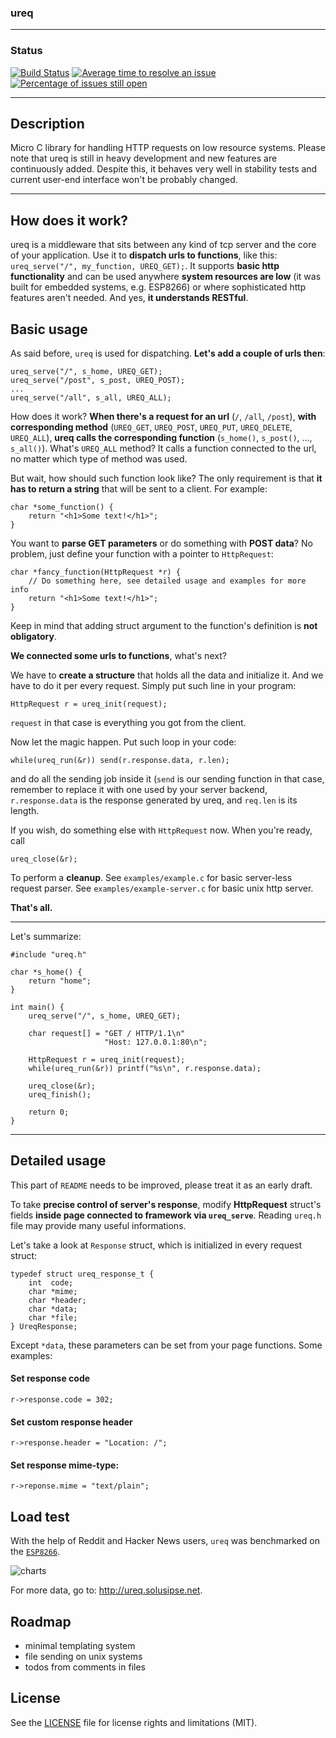 ### ureq

--------

### Status
[![Build Status](https://travis-ci.org/solusipse/ureq.svg?branch=master)](https://travis-ci.org/solusipse/ureq)
[![Average time to resolve an issue](http://isitmaintained.com/badge/resolution/solusipse/ureq.svg)](http://isitmaintained.com/project/solusipse/ureq "Average time to resolve an issue")
[![Percentage of issues still open](http://isitmaintained.com/badge/open/solusipse/ureq.svg)](http://isitmaintained.com/project/solusipse/ureq "Percentage of issues still open")

-------------------------------------------------------------------------------

## Description

Micro C library for handling HTTP requests on low resource systems. Please note that ureq is still in heavy development and new features are continuously added. Despite this, it behaves very well in stability tests and current user-end interface won't be probably changed.

-------------------------------------------------------------------------------

## How does it work?

ureq is a middleware that sits between any kind of tcp server and the core of your application. Use it to **dispatch urls to functions**, like this: `ureq_serve("/", my_function, UREQ_GET);`. It supports **basic http functionality** and can be used anywhere **system resources are low** (it was built for embedded systems, e.g. ESP8266) or where sophisticated http features aren't needed. And yes, **it understands RESTful**.

## Basic usage

As said before, `ureq` is used for dispatching. **Let's add a couple of urls then**:
```
ureq_serve("/", s_home, UREQ_GET);
ureq_serve("/post", s_post, UREQ_POST);
...
ureq_serve("/all", s_all, UREQ_ALL);

```
How does it work? **When there's a request for an url** (`/`, `/all`, `/post`), **with corresponding method** (`UREQ_GET`, `UREQ_POST`, `UREQ_PUT`, `UREQ_DELETE`,  `UREQ_ALL`), **ureq calls the corresponding function** (`s_home()`, `s_post()`, ...,  `s_all()`). What's `UREQ_ALL` method? It calls a function connected to the url, no matter which type of method was used.

But wait, how should such function look like? The only requirement is that **it has to return a string** that will be sent to a client. For example:

```
char *some_function() {
    return "<h1>Some text!</h1>";
}
```

You want to **parse GET parameters** or do something with **POST data**? No problem, just define your function with a pointer to `HttpRequest`:

```
char *fancy_function(HttpRequest *r) {
    // Do something here, see detailed usage and examples for more info
    return "<h1>Some text!</h1>";
}
```

Keep in mind that adding struct argument to the function's definition is **not obligatory**.

**We connected some urls to functions**, what's next?

We have to **create a structure** that holds all the data and initialize it. And we have to do it per every request. Simply put such line in your program:
```
HttpRequest r = ureq_init(request);
```
`request` in that case is everything you got from the client.

Now let the magic happen. Put such loop in your code:
```
while(ureq_run(&r)) send(r.response.data, r.len);
```
and do all the sending job inside it (`send` is our sending function in that case, remember to replace it with one used by your server backend, `r.response.data` is the response generated by ureq, and `req.len` is its length.

If you wish, do something else with `HttpRequest` now. When you're ready, call
```
ureq_close(&r);
```
To perform a **cleanup**. See `examples/example.c` for basic server-less request parser. See `examples/example-server.c` for basic unix http server.

**That's all.**

-------------------------------------------------------------------------------

Let's summarize:

```
#include "ureq.h"

char *s_home() {
    return "home";
}

int main() {
    ureq_serve("/", s_home, UREQ_GET);

    char request[] = "GET / HTTP/1.1\n"
                     "Host: 127.0.0.1:80\n";

    HttpRequest r = ureq_init(request);
    while(ureq_run(&r)) printf("%s\n", r.response.data);

    ureq_close(&r);
    ureq_finish();

    return 0;
}
```

-------------------------------------------------------------------------------

## Detailed usage
This part of `README` needs to be improved, please treat it as an early draft.

To take **precise control of server's response**, modify **HttpRequest** struct's fields **inside page connected to framework via `ureq_serve`**. Reading `ureq.h` file may provide many useful informations.

Let's take a look at `Response` struct, which is initialized in every request struct:

```
typedef struct ureq_response_t {
    int  code;
    char *mime;
    char *header;
    char *data;
    char *file;
} UreqResponse;
```

Except `*data`, these parameters can be set from your page functions. Some examples:

#### Set response code
```
r->response.code = 302;
```

#### Set custom response header
```
r->response.header = "Location: /";
```

#### Set response mime-type:
```
r->reponse.mime = "text/plain";
```

## Load test
With the help of Reddit and Hacker News users, `ureq` was benchmarked on the [`ESP8266`](http://i.imgur.com/3fyAXN0.jpg).

![charts](https://solusipse.net/varia/esp8266/esp8266stats.png)

For more data, go to: http://ureq.solusipse.net.

## Roadmap
- minimal templating system
- file sending on unix systems
- todos from comments in files

## License
See the [LICENSE](LICENSE) file for license rights and limitations (MIT).
